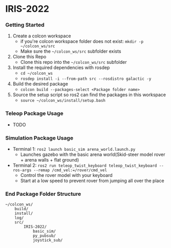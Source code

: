# IRIS-2022

### Getting Started
1. Create a colcon workspace
    - if you're colcon workspace folder does not exist: `mkdir -p ~/colcon_ws/src`
    - Make sure the `~/colcon_ws/src` subfolder exists
2. Clone this Repo
    -  Clone this repo into the `~/colcon_ws/src` subfolder
2. Install the required dependencies with rosdep
    - `cd ~/colcon_ws`
    - `rosdep install -i --from-path src --rosdistro galactic -y`
3. Build the desired package
    - `colcon build --packages-select <Package folder name>`
4. Source the setup script so ros2 can find the packages in this workspace 
    - `source ~/colcon_ws/install/setup.bash`

### Teleop Package Usage
- TODO

### Simulation Package Usage
- Terminal 1: `ros2 launch basic_sim arena_world.launch.py`
    - Launches gazebo with the basic arena world(Skid-steer model rover + arena walls + flat ground)
- Terminal 2: `ros2 run teleop_twist_keyboard teleop_twist_keyboard --ros-args --remap /cmd_vel:=/rover/cmd_vel`
    - Control the rover model with your keyboard
    - Start at a low speed to prevent rover from jumping all over the place

### End Package Folder Structure
```
~/colcon_ws/
    build/
    install/
    log/
    src/
        IRIS-2022/
            basic_sim/
            py_pubsub/
            joystick_sub/
```
